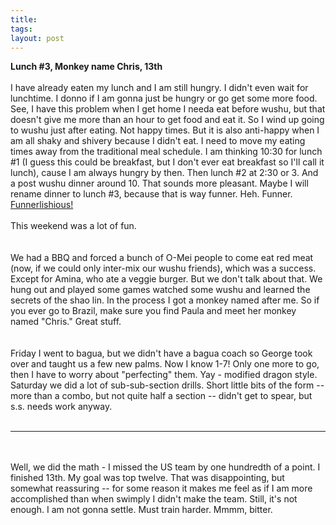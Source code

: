 ```yaml
---
title: 
tags: 
layout: post
---
```

<b>Lunch #3, Monkey name Chris, 13th</b><br /><br />I have already eaten my lunch and I am still hungry.  I didn't even wait for lunchtime.  I donno if I am gonna just be hungry or go get some more food.  See, I have this problem when I get home I needa eat before wushu, but that doesn't give me more than an hour to get food and eat it.  So I wind up going to wushu just after eating.  Not happy times.  But it is also anti-happy when I am all shaky and shivery because I didn't eat. I need to move my eating times away from the traditional meal schedule.  I am thinking 10:30 for lunch #1 (I guess this could be breakfast, but I don't ever eat breakfast so I'll call it lunch), cause I am always hungry by then.  Then lunch #2 at 2:30 or 3.  And a post wushu dinner around 10.  That sounds more pleasant.  Maybe I will rename dinner to lunch #3, because that is way funner.  Heh. Funner. <a href="http://www.homestarrunner.com/sbemail68.html">Funnerlishious!</a><br /><br />This weekend was a lot of fun.  <br /><br />We had a BBQ and forced a bunch of O-Mei people to come eat red meat (now, if we could only inter-mix our wushu friends), which was a success.  Except for Amina, who ate a veggie burger.  But we don't talk about that.  We hung out and played some games watched some wushu and learned the secrets of the shao lin.  In the process I got a monkey named after me.  So if you ever go to Brazil, make sure you find Paula and meet her monkey named "Chris."  Great stuff.  <br /><br />Friday I went to bagua, but we didn't have a bagua coach so George took over and taught us a few new palms.  Now I know 1-7!  Only one more to go, then I have to worry about "perfecting" them.  Yay - modified dragon style. Saturday we did a lot of sub-sub-section drills.  Short little bits of the form -- more than a combo, but not quite half a section -- didn't get to spear, but s.s. needs work anyway.<br /><br /><hr><br /><br />Well, we did the math - I missed the US team by one hundredth of a point.  I finished 13th.  My goal was top twelve.  That was disappointing, but somewhat reassuring -- for some reason it makes me feel as if I am more accomplished than when swimply I didn't make the team.  Still, it's not enough.  I am not gonna settle.  Must train harder. Mmmm, bitter. 
